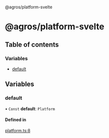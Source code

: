 @agros/platform-svelte

# @agros/platform-svelte

## Table of contents

### Variables

- [default](index.md#default)

## Variables

### <a id="default" name="default"></a> default

• `Const` **default**: `Platform`

#### Defined in

[platform.ts:8](https://github.com/agrosjs/agros/blob/2fa30a3/packages/agros-platform-svelte/src/platform.ts#L8)
